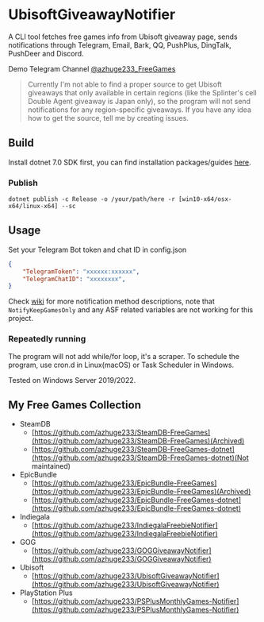 # UbisoftGiveawayNotifier
A CLI tool fetches free games info from Ubisoft giveaway page, sends notifications through Telegram, Email, Bark, QQ, PushPlus, DingTalk, PushDeer and Discord.

Demo Telegram Channel [@azhuge233_FreeGames](https://t.me/azhuge233_FreeGames)

> Currently I'm not able to find a proper source to get Ubisoft giveaways that only available in certain regions (like the Splinter's cell Double Agent giveaway is Japan only), so the program will not send notifications for any region-specific giveaways.
> If you have any idea how to get the source, tell me by creating issues.

## Build

Install dotnet 7.0 SDK first, you can find installation packages/guides [here](https://dotnet.microsoft.com/download).

### Publish

```
dotnet publish -c Release -o /your/path/here -r [win10-x64/osx-x64/linux-x64] --sc
```

## Usage

Set your Telegram Bot token and chat ID in config.json

```json
{
	"TelegramToken": "xxxxxx:xxxxxx",
	"TelegramChatID": "xxxxxxxx",
}
```

Check [wiki](https://github.com/azhuge233/SteamDB-FreeGames-dotnet/wiki/Config-Description) for more notification method descriptions, note that `NotifyKeepGamesOnly` and any ASF related variables are not working for this project.

### Repeatedly running

The program will not add while/for loop, it's a scraper. To schedule the program, use cron.d in Linux(macOS) or Task Scheduler in Windows.

Tested on Windows Server 2019/2022.

## My Free Games Collection

- SteamDB
    - [https://github.com/azhuge233/SteamDB-FreeGames](https://github.com/azhuge233/SteamDB-FreeGames)(Archived)
    - [https://github.com/azhuge233/SteamDB-FreeGames-dotnet](https://github.com/azhuge233/SteamDB-FreeGames-dotnet)(Not maintained)
- EpicBundle
    - [https://github.com/azhuge233/EpicBundle-FreeGames](https://github.com/azhuge233/EpicBundle-FreeGames)(Archived)
    - [https://github.com/azhuge233/EpicBundle-FreeGames-dotnet](https://github.com/azhuge233/EpicBundle-FreeGames-dotnet)
- Indiegala
    - [https://github.com/azhuge233/IndiegalaFreebieNotifier](https://github.com/azhuge233/IndiegalaFreebieNotifier)
- GOG
    - [https://github.com/azhuge233/GOGGiveawayNotifier](https://github.com/azhuge233/GOGGiveawayNotifier)
- Ubisoft
    - [https://github.com/azhuge233/UbisoftGiveawayNotifier](https://github.com/azhuge233/UbisoftGiveawayNotifier)
- PlayStation Plus
    - [https://github.com/azhuge233/PSPlusMonthlyGames-Notifier](https://github.com/azhuge233/PSPlusMonthlyGames-Notifier)
